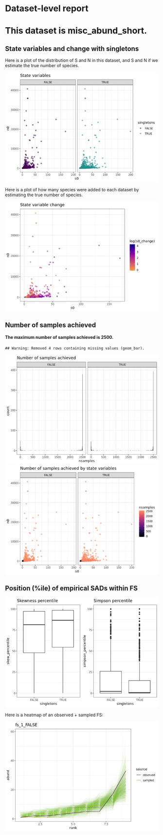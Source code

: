 Dataset-level report
================

This dataset is misc\_abund\_short.
===================================

State variables and change with singletons
------------------------------------------

Here is a plot of the distribution of S and N in this dataset, and S and N if we estimate the true number of species.

![](misc_abund_short_report_files/figure-markdown_github/statevars-1.png)

Here is a plot of how many species were added to each dataset by estimating the true number of species.

![](misc_abund_short_report_files/figure-markdown_github/sv%20change-1.png)

Number of samples achieved
--------------------------

#### The maximum number of samples achieved is 2500.

    ## Warning: Removed 4 rows containing missing values (geom_bar).

![](misc_abund_short_report_files/figure-markdown_github/plot%20nb%20samples-1.png)![](misc_abund_short_report_files/figure-markdown_github/plot%20nb%20samples-2.png)

Position (%ile) of empirical SADs within FS
-------------------------------------------

![](misc_abund_short_report_files/figure-markdown_github/empirical%20positions-1.png)

Here is a heatmap of an observed + sampled FS:

![](misc_abund_short_report_files/figure-markdown_github/example%20heatmap-1.png)
